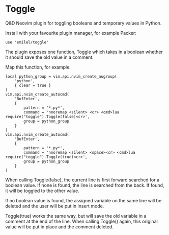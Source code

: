 # Toggle

Q&D Neovim plugin for toggling booleans and temporary values in Python.

Install with your favourite plugin manager, for example Packer:

```
use 'emilel/toggle'
```

The plugin exposes one function, Toggle which takes in a boolean whether it
should save the old value in a comment.

Map this function, for example:

```
local python_group = vim.api.nvim_create_augroup(
    'python',
    { clear = true }
)
vim.api.nvim_create_autocmd(
    'BufEnter',
    {
        pattern = '*.py*',
        command = 'nnoremap <silent> <cr> <cmd>lua require("toggle").Toggle(false)<cr>',
        group = python_group
    }
)
vim.api.nvim_create_autocmd(
    'BufEnter',
    {
        pattern = '*.py*',
        command = 'nnoremap <silent> <space><cr> <cmd>lua require("toggle").Toggle(true)<cr>',
        group = python_group
    }
)
```

When calling Toggle(false), the current line is first forward searched for a boolean
value. If none is found, the line is searched from the back. If found, it will
be toggled to the other value.

If no boolean value is found, the assigned variable on the same line will be
deleted and the user will be put in insert mode.

Toggle(true) works the same way, but will save the old variable in a comment at
the end of the line. When calling Toggle() again, this original value will be
put in place and the comment deleted.
